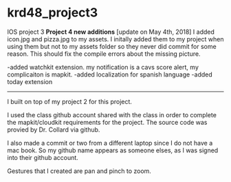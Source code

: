 # krd48_project3
IOS project 3
**Project 4 new additions**
[update on May 4th, 2018] I added icon.jpg and pizza.jpg to my assets. I initally added them to my project when using them but not to my assets folder so they never did commit for some reason. This should fix the compile errors about the missing picture.

-added watchkit extension. my notification is a cavs score alert, my complicaiton is mapkit.
-added localization for spanish language
-added today extension

--------------------------------------------------------------------------------------------------------------------------
I built on top of my project 2 for this project.

I used the class github account shared with the class in order to complete the mapkit/cloudkit requirements for the project. 
The source code was provied by Dr. Collard via github.

I also made a commit or two from a different laptop since I do not have a mac book. So my github name 
appears as someone elses, as I was signed into their github account.

Gestures that I created are pan and pinch to zoom.

